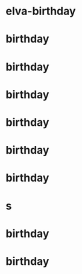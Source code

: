 # elva-birthday
# birthday
# birthday
# birthday
# birthday
# birthday
# birthday
# s
# birthday
# birthday
